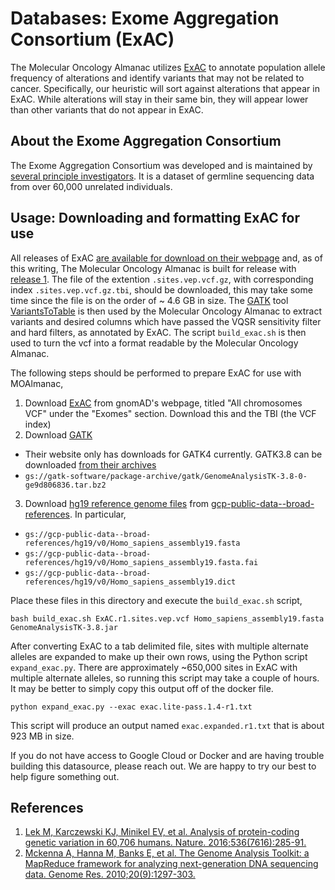 # Databases: Exome Aggregation Consortium (ExAC)
The Molecular Oncology Almanac utilizes [ExAC](http://exac.broadinstitute.org/) to annotate population allele frequency of alterations and identify variants that may not be related to cancer. Specifically, our heuristic will sort against alterations that appear in ExAC. While alterations will stay in their same bin, they will appear lower than other variants that do not appear in ExAC.

## About the Exome Aggregation Consortium
The Exome Aggregation Consortium was developed and is maintained by [several principle investigators](http://exac.broadinstitute.org/about). It is a dataset of germline sequencing data from over 60,000 unrelated individuals. 

## Usage: Downloading and formatting ExAC for use
All releases of ExAC [are available for download on their webpage](ftp://ftp.broadinstitute.org/pub/ExAC_release/) and, as of this writing, The Molecular Oncology Almanac is built for release with [release 1](ftp://ftp.broadinstitute.org/pub/ExAC_release/release1/). The file of the extention `.sites.vep.vcf.gz`, with corresponding index `.sites.vep.vcf.gz.tbi`, should be downloaded, this may take some time since the file is on the order of ~ 4.6 GB in size. The [GATK](https://gatk.broadinstitute.org/hc/en-us) tool [VariantsToTable](https://gatk.broadinstitute.org/hc/en-us/articles/360036711531-VariantsToTable) is then used by the Molecular Oncology Almanac to extract variants and desired columns which have passed the VQSR sensitivity filter and hard filters, as annotated by ExAC. The script `build_exac.sh` is then used to turn the vcf into a format readable by the Molecular Oncology Almanac.

The following steps should be performed to prepare ExAC for use with MOAlmanac,
1. Download [ExAC](https://gnomad.broadinstitute.org/downloads#exac-variants) from gnomAD's webpage, titled "All chromosomes VCF" under the "Exomes" section. Download this and the TBI (the VCF index)
2. Download [GATK](https://gatk.broadinstitute.org/hc/en-us)
  - Their website only has downloads for GATK4 currently. GATK3.8 can be downloaded [from their archives](https://console.cloud.google.com/storage/browser/gatk-software/package-archive/gatk?pli=1)
  - `gs://gatk-software/package-archive/gatk/GenomeAnalysisTK-3.8-0-ge9d806836.tar.bz2`
3. Download [hg19 reference genome files](https://console.cloud.google.com/storage/browser/gcp-public-data--broad-references/hg19/v0;tab=objects?prefix=&forceOnObjectsSortingFiltering=false) from [gcp-public-data--broad-references](https://gatk.broadinstitute.org/hc/en-us/articles/360035890811). In particular, 
  - `gs://gcp-public-data--broad-references/hg19/v0/Homo_sapiens_assembly19.fasta`
  - `gs://gcp-public-data--broad-references/hg19/v0/Homo_sapiens_assembly19.fasta.fai`
  - `gs://gcp-public-data--broad-references/hg19/v0/Homo_sapiens_assembly19.dict`

Place these files in this directory and execute the `build_exac.sh` script, 

```
bash build_exac.sh ExAC.r1.sites.vep.vcf Homo_sapiens_assembly19.fasta GenomeAnalysisTK-3.8.jar
```

After converting ExAC to a tab delimited file, sites with multiple alternate alleles are expanded to make up their own rows, using the Python script `expand_exac.py`. There are approximately ~650,000 sites in ExAC with multiple alternate alleles, so running this script may take a couple of hours. It may be better to simply copy this output off of the docker file. 
```
python expand_exac.py --exac exac.lite-pass.1.4-r1.txt
```

This script will produce an output named `exac.expanded.r1.txt` that is about 923 MB in size.

If you do not have access to Google Cloud or Docker and are having trouble building this datasource, please reach out. We are happy to try our best to help figure something out.

## References
1. [Lek M, Karczewski KJ, Minikel EV, et al. Analysis of protein-coding genetic variation in 60,706 humans. Nature. 2016;536(7616):285-91.](https://www.nature.com/articles/nature19057)
2. [Mckenna A, Hanna M, Banks E, et al. The Genome Analysis Toolkit: a MapReduce framework for analyzing next-generation DNA sequencing data. Genome Res. 2010;20(9):1297-303.](http://genome.cshlp.org/content/20/9/1297)
